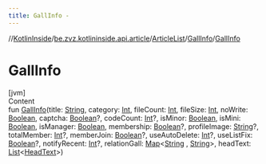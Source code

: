 ```yaml
---
title: GallInfo -
---
```

//[KotlinInside](../../../index.md)/[be.zvz.kotlininside.api.article](../../index.md)/[ArticleList](../index.md)/[GallInfo](index.md)/[GallInfo](-gall-info.md)



# GallInfo  
[jvm]  
Content  
fun [GallInfo](-gall-info.md)(title: [String](https://kotlinlang.org/api/latest/jvm/stdlib/kotlin/-string/index.html),
category: [Int](https://kotlinlang.org/api/latest/jvm/stdlib/kotlin/-int/index.html),
fileCount: [Int](https://kotlinlang.org/api/latest/jvm/stdlib/kotlin/-int/index.html),
fileSize: [Int](https://kotlinlang.org/api/latest/jvm/stdlib/kotlin/-int/index.html),
noWrite: [Boolean](https://kotlinlang.org/api/latest/jvm/stdlib/kotlin/-boolean/index.html),
captcha: [Boolean](https://kotlinlang.org/api/latest/jvm/stdlib/kotlin/-boolean/index.html)?,
codeCount: [Int](https://kotlinlang.org/api/latest/jvm/stdlib/kotlin/-int/index.html)?,
isMinor: [Boolean](https://kotlinlang.org/api/latest/jvm/stdlib/kotlin/-boolean/index.html),
isMini: [Boolean](https://kotlinlang.org/api/latest/jvm/stdlib/kotlin/-boolean/index.html),
isManager: [Boolean](https://kotlinlang.org/api/latest/jvm/stdlib/kotlin/-boolean/index.html),
membership: [Boolean](https://kotlinlang.org/api/latest/jvm/stdlib/kotlin/-boolean/index.html)?,
profileImage: [String](https://kotlinlang.org/api/latest/jvm/stdlib/kotlin/-string/index.html)?,
totalMember: [Int](https://kotlinlang.org/api/latest/jvm/stdlib/kotlin/-int/index.html)?,
memberJoin: [Boolean](https://kotlinlang.org/api/latest/jvm/stdlib/kotlin/-boolean/index.html)?,
useAutoDelete: [Int](https://kotlinlang.org/api/latest/jvm/stdlib/kotlin/-int/index.html)?,
useListFix: [Boolean](https://kotlinlang.org/api/latest/jvm/stdlib/kotlin/-boolean/index.html)?,
notifyRecent: [Int](https://kotlinlang.org/api/latest/jvm/stdlib/kotlin/-int/index.html)?,
relationGall: [Map](https://kotlinlang.org/api/latest/jvm/stdlib/kotlin.collections/-map/index.html)<[String](https://kotlinlang.org/api/latest/jvm/stdlib/kotlin/-string/index.html)
, [String](https://kotlinlang.org/api/latest/jvm/stdlib/kotlin/-string/index.html)>,
headText: [List](https://kotlinlang.org/api/latest/jvm/stdlib/kotlin.collections/-list/index.html)<[HeadText](../../../be.zvz.kotlininside.api.type/-head-text/index.md)>)  



